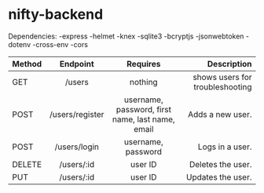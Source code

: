 # nifty-backend

Dependencies:
-express
-helmet
-knex
-sqlite3
-bcryptjs
-jsonwebtoken
-dotenv
-cross-env
-cors

| Method | Endpoint | Requires | Description |
| ------ |:--------:|:--------:| -----------:|
| GET    | /users   | nothing | shows users for troubleshooting |
| POST   | /users/register | username, password, first name, last name, email | Adds a new user. |
| POST   | /users/login | username, password | Logs in a user. |
| DELETE | /users/:id | user ID | Deletes the user. |
| PUT    | /users/:id | user ID | Updates the user. |
